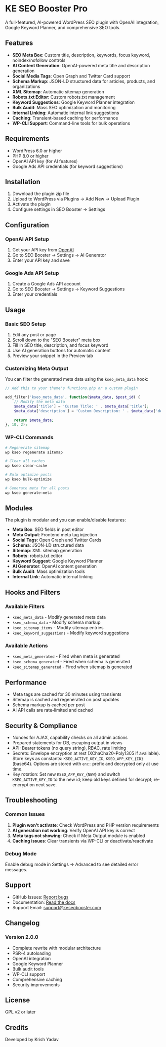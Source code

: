 # KE SEO Booster Pro

A full-featured, AI-powered WordPress SEO plugin with OpenAI integration, Google Keyword Planner, and comprehensive SEO tools.

## Features

- **SEO Meta Box**: Custom title, description, keywords, focus keyword, noindex/nofollow controls
- **AI Content Generation**: OpenAI-powered meta title and description generation
- **Social Media Tags**: Open Graph and Twitter Card support
- **Schema Markup**: JSON-LD structured data for articles, products, and organizations
- **XML Sitemap**: Automatic sitemap generation
- **Robots.txt Editor**: Custom robots.txt management
- **Keyword Suggestions**: Google Keyword Planner integration
- **Bulk Audit**: Mass SEO optimization and monitoring
- **Internal Linking**: Automatic internal link suggestions
- **Caching**: Transient-based caching for performance
- **WP-CLI Support**: Command-line tools for bulk operations

## Requirements

- WordPress 6.0 or higher
- PHP 8.0 or higher
- OpenAI API key (for AI features)
- Google Ads API credentials (for keyword suggestions)

## Installation

1. Download the plugin zip file
2. Upload to WordPress via Plugins → Add New → Upload Plugin
3. Activate the plugin
4. Configure settings in SEO Booster → Settings

## Configuration

### OpenAI API Setup
1. Get your API key from [OpenAI](https://platform.openai.com/)
2. Go to SEO Booster → Settings → AI Generator
3. Enter your API key and save

### Google Ads API Setup
1. Create a Google Ads API account
2. Go to SEO Booster → Settings → Keyword Suggestions
3. Enter your credentials

## Usage

### Basic SEO Setup
1. Edit any post or page
2. Scroll down to the "SEO Booster" meta box
3. Fill in SEO title, description, and focus keyword
4. Use AI generation buttons for automatic content
5. Preview your snippet in the Preview tab

### Customizing Meta Output

You can filter the generated meta data using the `kseo_meta_data` hook:

```php
// Add this to your theme's functions.php or a custom plugin

add_filter('kseo_meta_data', function($meta_data, $post_id) {
    // Modify the meta data
    $meta_data['title'] = 'Custom Title: ' . $meta_data['title'];
    $meta_data['description'] = 'Custom Description: ' . $meta_data['description'];
    
    return $meta_data;
}, 10, 2);
```

### WP-CLI Commands

```bash
# Regenerate sitemap
wp kseo regenerate sitemap

# Clear all caches
wp kseo clear-cache

# Bulk optimize posts
wp kseo bulk-optimize

# Generate meta for all posts
wp kseo generate-meta
```

## Modules

The plugin is modular and you can enable/disable features:

- **Meta Box**: SEO fields in post editor
- **Meta Output**: Frontend meta tag injection
- **Social Tags**: Open Graph and Twitter Cards
- **Schema**: JSON-LD structured data
- **Sitemap**: XML sitemap generation
- **Robots**: robots.txt editor
- **Keyword Suggest**: Google Keyword Planner
- **AI Generator**: OpenAI content generation
- **Bulk Audit**: Mass optimization tools
- **Internal Link**: Automatic internal linking

## Hooks and Filters

### Available Filters

- `kseo_meta_data` - Modify generated meta data
- `kseo_schema_data` - Modify schema markup
- `kseo_sitemap_items` - Modify sitemap entries
- `kseo_keyword_suggestions` - Modify keyword suggestions

### Available Actions

- `kseo_meta_generated` - Fired when meta is generated
- `kseo_schema_generated` - Fired when schema is generated
- `kseo_sitemap_generated` - Fired when sitemap is generated

## Performance

- Meta tags are cached for 30 minutes using transients
- Sitemap is cached and regenerated on post updates
- Schema markup is cached per post
- AI API calls are rate-limited and cached

## Security & Compliance

- Nonces for AJAX, capability checks on all admin actions
- Prepared statements for DB, escaping output in views
- API: Bearer tokens (no query string), RBAC, rate limiting
- Secrets: Envelope encryption at rest (XChaCha20-Poly1305 if available). Store keys as constants: `KSEO_ACTIVE_KEY_ID`, `KSEO_APP_KEY_{ID}` (base64). Options are stored with `enc:` prefix and decrypted only at use time.
- Key rotation: Set new `KSEO_APP_KEY_{NEW}` and switch `KSEO_ACTIVE_KEY_ID` to the new id; keep old keys defined for decrypt; re-encrypt on next save.

## Troubleshooting

### Common Issues

1. **Plugin won't activate**: Check WordPress and PHP version requirements
2. **AI generation not working**: Verify OpenAI API key is correct
3. **Meta tags not showing**: Check if Meta Output module is enabled
4. **Caching issues**: Clear transients via WP-CLI or deactivate/reactivate

### Debug Mode

Enable debug mode in Settings → Advanced to see detailed error messages.

## Support

- GitHub Issues: [Report bugs](https://github.com/portrara/kel-seobooster/issues)
- Documentation: [Read the docs](https://github.com/portrara/kel-seobooster/wiki)
- Support Email: support@keseobooster.com

## Changelog

### Version 2.0.0
- Complete rewrite with modular architecture
- PSR-4 autoloading
- OpenAI integration
- Google Keyword Planner
- Bulk audit tools
- WP-CLI support
- Comprehensive caching
- Security improvements

## License

GPL v2 or later

## Credits

Developed by Krish Yadav 
